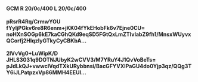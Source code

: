 #### GCM R 20/0c/400 L 20/0c/400
**pRsrR4Rq/CrmwYOU**<br/>**fYyIjPGkv6re8R6enm+jKK04fYkEHobFk6v7Ejne0CU=**<br/>**noHXnSOGp6kE7kaCGhQKd9eqSD5FGtQxLmZTIvlabZ9fh1/MnsxWUyvxQCorfj2HlqzIyGTkyCyCBKbA...**<br/><br/>
**2lVvVg0+LuWipK/D**<br/>**JHLS3031q9DOTNJUbyK2wCVV3/M7YRuY4J1QvVoBeTs=**<br/>**pJdLkQJ+vwwcIVqdTXkURybbnsi/BacGFYVXIPaGU4do0Yjp3qz/QQg3TY6iJLPatpzxVp86MMH4EEUI...**